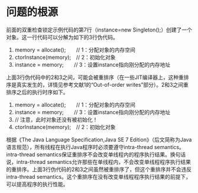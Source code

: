 # 问题的根源

前面的双重检查锁定示例代码的第7行（instance=new Singleton\(\);）创建了一个对象。这一行代码可以分解为如下的3行伪代码。

1. memory = allocate\(\);　　// 1：分配对象的内存空间
2. ctorInstance\(memory\);　// 2：初始化对象
3. instance = memory;　　// 3：设置instance指向刚分配的内存地址

上面3行伪代码中的2和3之间，可能会被重排序（在一些JIT编译器上，这种重排序是真实发生的，详情见参考文献1的“Out-of-order writes”部分）。2和3之间重排序之后的执行时序如下。

1. memory = allocate\(\);　　// 1：分配对象的内存空间
2. instance = memory;　　// 3：设置instance指向刚分配的内存地址
3. // 注意，此时对象还没有被初始化！
4. ctorInstance\(memory\);　// 2：初始化对象

根据《The Java Language Specification,Java SE 7 Edition》（后文简称为Java语言规范），所有线程在执行Java程序时必须要遵守intra-thread semantics。intra-thread semantics保证重排序不会改变单线程内的程序执行结果。换句话说，intra-thread semantics允许那些在单线程内，不会改变单线程程序执行结果的重排序。上面3行伪代码的2和3之间虽然被重排序了，但这个重排序并不会违反intra-thread semantics。这个重排序在没有改变单线程程序执行结果的前提下，可以提高程序的执行性能。

